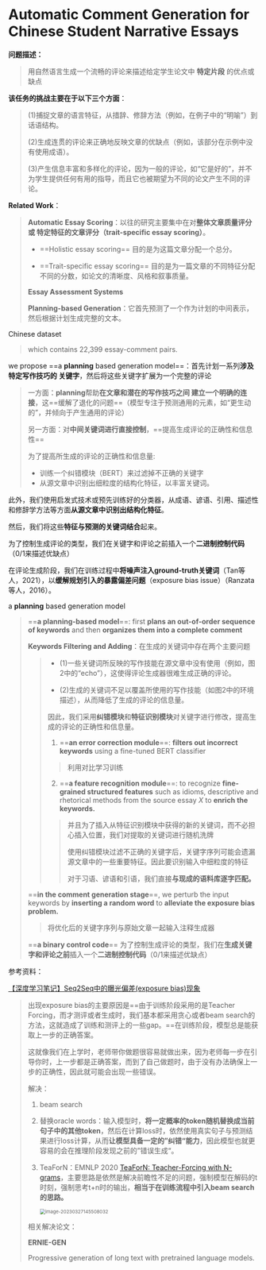 # Automatic Comment Generation for **Chinese Student Narrative Essays**

**问题描述：**

>用自然语言生成一个流畅的评论来描述给定学生论文中 **特定片段** 的优点或缺点



**该任务的挑战主要在于以下三个方面**：

>(1)捕捉文章的语言特征，从措辞、修辞方法（例如，在例子中的“明喻”）到话语结构。
>
>(2)生成连贯的评论来正确地反映文章的优缺点（例如，该部分在示例中没有使用成语）。
>
>(3)产生信息丰富和多样化的评论，因为一般的评论，如“它是好的”，并不为学生提供任何有用的指导，而且它也被期望为不同的论文产生不同的评论。



 **Related Work**：

> **Automatic Essay Scoring**：以往的研究主要集中在对**整体文章质量评分 或 特定特征的文章评分（trait-specific essay scoring）**。
>
> * ==Holistic essay scoring== 目的是为这篇文章分配一个总分。
>
> * ==Trait-specific essay scoring== 目的是为一篇文章的不同特征分配不同的分数，如论文的清晰度、风格和叙事质量。
>
> **Essay Assessment Systems**
>
> **Planning-based Generation**：它首先预测了一个作为计划的中间表示，然后根据计划生成完整的文本。





Chinese dataset

> which contains 22,399 essay-comment pairs.



we propose ==a **planning** based generation model==：首先计划一系列**涉及特定写作技巧的 关键字**，然后将这些关键字扩展为一个完整的评论

> 一方面：**planning**帮助**在文章和潜在的写作技巧之间 建立一个明确的连接**，这==缓解了退化的问题==（模型专注于预测通用的元素，如“更生动的”，并倾向于产生通用的评论） 
>
> 另一方面：对**中间关键词进行直接控制**，==提高生成评论的正确性和信息性==
>
> 
>
> 为了提高所生成的评论的正确性和信息量:
>
> * 训练一个纠错模块（BERT）来过滤掉不正确的关键字
> * 从源文章中识别出细粒度的结构化特征，以丰富关键词。



此外，我们使用启发式技术或预先训练好的分类器，从成语、谚语、引用、描述性和修辞学方法等方面**从源文章中识别出结构化特征**。

然后，我们将这些**特征与预测的关键词结合**起来。

为了控制生成评论的类型，我们在关键字和评论之前插入一个**二进制控制代码**（0/1来描述优缺点）

在评论生成阶段，我们在训练过程中**将噪声注入ground-truth关键词**（Tan等人，2021），以**缓解规划引入的暴露偏差问题**（exposure bias issue）（Ranzata等人，2016）。



a **planning** based generation model

>  ==**a planning-based model**==: first **plans an out-of-order sequence of keywords** and then **organizes them into a complete comment**
>
>  
>
>  **Keywords Filtering and Adding**：在生成的关键词中存在两个主要问题
>
>  > * (1)一些关键词所反映的写作技能在源文章中没有使用（例如，图2中的“echo”），这使得评论生成器很难生成正确的评论。
>  >
>  > * (2)生成的关键词不足以覆盖所使用的写作技能（如图2中的环境描述），从而降低了生成的评论的信息量。
>  >
>  > 因此，我们采用**纠错模块**和**特征识别模块**对关键字进行修改，提高生成的评论的正确性和信息量。
>  >
>  > 1. ==**an error correction module**==: **filters out incorrect keywords** using a fine-tuned BERT classifier			
>  >
>  > > 利用对比学习训练
>  >
>  > 
>  >
>  > 2. ==**a feature recognition module**==: to recognize **fine-grained structured features** such as idioms, descriptive and rhetorical methods from the source essay *X* to **enrich the keywords.**   
>  >
>  > > 并且为了插入从特征识别模块中获得的新的关键词，而不必担心插入位置，我们对提取的关键词进行随机洗牌
>  > >
>  > > 使用纠错模块过滤不正确的关键字后，关键字序列可能会遗漏源文章中的一些重要特征。因此要识别输入中细粒度的特征
>  > >
>  > > 对于习语、谚语和引语，我们直接**与现成的语料库逐字匹配。**
>
>  
>
>  ==**in the comment generation stage**==, we perturb the input keywords by **inserting a random word** to **alleviate the exposure bias problem.**
>
>  > 将优化后的关键字序列与原始文章一起输入注释生成器
>
>  ==**a binary control code**== 为了控制生成评论的类型，我们在**生成关键字和评论之前**插入一个**二进制控制代码**（0/1来描述优缺点）





参考资料：

[【深度学习笔记】Seq2Seq中的曝光偏差(exposure bias)现象](http://www.sniper97.cn/index.php/note/deep-learning/note-deep-learning/4265/)

> 出现exposure bias的主要原因是==由于训练阶段采用的是Teacher Forcing，而才测评或者生成时，我们基本都采用贪心或者beam search的方法，这就造成了训练和测评上的一些gap。==在训练阶段，模型总是能获取上一步的正确答案。
>
> 这就像我们在上学时，老师带你做题很容易就做出来，因为老师每一步在引导你时，上一步都是正确答案，而到了自己做题时，由于没有办法确保上一步的正确性，因此就可能会出现一些错误。
>
> 解决：
>
> 1. beam search
>
> 2. 替换oracle words：输入模型时，**将一定概率的token随机替换成当前句子中的其他token**，然后在计算loss时，依然使用真实句子与预测结果进行loss计算，从而**让模型具备一定的”纠错“能力**，因此模型也就更容易的会在推理阶段发现之前的”错误生成“。
>
> 3. TeaForN：EMNLP 2020 [TeaForN: Teacher-Forcing with N-grams](https://arxiv.org/abs/2010.03494)，主要思路是依然是解决前瞻性不足的问题，强制模型在解码的t时刻，强制思考t+n时的输出，**相当于在训练流程中引入beam search的思路。**
>
>    <img src="https://cdn.jsdelivr.net/gh/xin-fight/note_image@main/img/image-20230327145508032.png" alt="image-20230327145508032" style="zoom: 67%;" />
>
> 相关解决论文：
>
> **ERNIE-GEN**
>
> Progressive generation of long text with pretrained language models.

